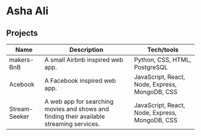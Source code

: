 # Asha Ali

## Projects

| Name                         | Description       | Tech/tools        |
| ---------------------------- | ----------------- | ----------------- |
|makers-BnB             | A small Airbnb inspired web app.  | Python, CSS, HTML, PostgreSQL |
|Acebook | A Facebook inspired web app. |JavaScript, React, Node, Express, MongoDB, CSS             |
|Stream-Seeker   |  A web app for searching movies and shows and finding their available streaming services. |  JavaScript, React, Node, Express, MongoDB, CSS |
